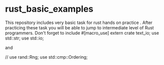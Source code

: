 # rust_basic_examples
This repository includes very basic task for rust hands on practice . After practicing these task you will be able to jump to
intermediate level of Rust programmers.
Don't forget to include 
#[macro_use]
extern crate text_io;
use std::str;
use std::io;

and 

// use rand::Rng;
use std::cmp::Ordering;
 
